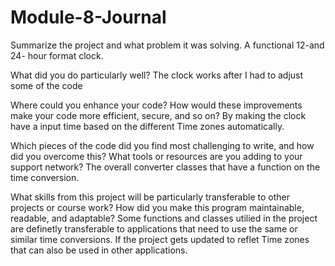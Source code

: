 # Module-8-Journal

Summarize the project and what problem it was solving.
A functional 12-and 24- hour format clock.

What did you do particularly well?
The clock works after I had to adjust some of the code

Where could you enhance your code? How would these improvements make your code more efficient, secure, and so on?
By making the clock have a input time based on the different Time zones automatically.

Which pieces of the code did you find most challenging to write, and how did you overcome this? What tools or resources are you adding to your support network?
The overall converter classes that have a function on the time conversion.

What skills from this project will be particularly transferable to other projects or course work?
How did you make this program maintainable, readable, and adaptable?
Some functions and classes utilied in the project are definetly transferable to applications that need to use the same or similar time conversions. If the project gets updated to reflet Time zones that can also be used in other applications.
